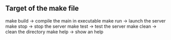 ## Target of the make file

make build -> compile the main in executable
make run -> launch the server
make stop -> stop the server
make test -> test the server
make clean -> clean the directory
make help -> show an help
